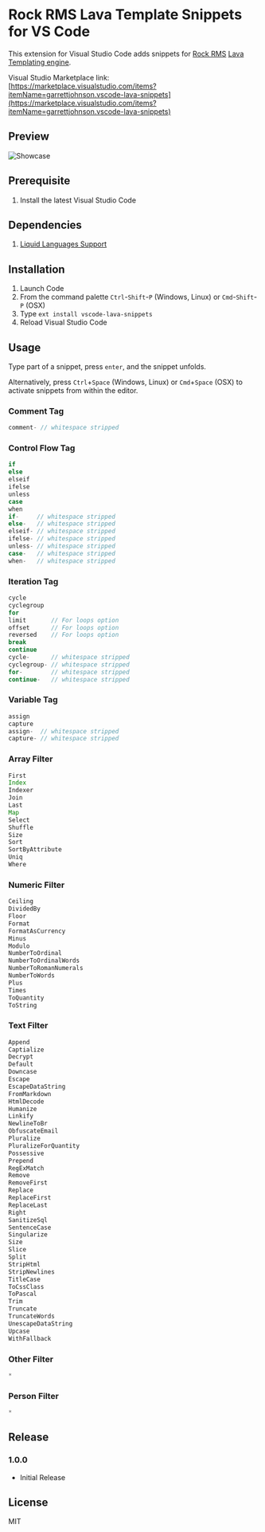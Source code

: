 # Rock RMS Lava Template Snippets for VS Code
This extension for Visual Studio Code adds snippets for [Rock RMS](https://www.rockrms.com) [Lava Templating engine](https://www.rockrms.com/lava).

Visual Studio Marketplace link: [https://marketplace.visualstudio.com/items?itemName=garrettjohnson.vscode-lava-snippets](https://marketplace.visualstudio.com/items?itemName=garrettjohnson.vscode-lava-snippets)

## Preview
![Showcase](./images/showcase.gif)

## Prerequisite
1. Install the latest Visual Studio Code

## Dependencies
1. [Liquid Languages Support](https://marketplace.visualstudio.com/items?itemName=neilding.language-liquid)

## Installation
1. Launch Code
2. From the command palette `Ctrl`-`Shift`-`P` (Windows, Linux) or `Cmd`-`Shift`-`P` (OSX)
3. Type `ext install vscode-lava-snippets`
4. Reload Visual Studio Code

## Usage
Type part of a snippet, press `enter`, and the snippet unfolds.

Alternatively, press `Ctrl`+`Space` (Windows, Linux) or `Cmd`+`Space` (OSX) to activate snippets from within the editor.

### Comment Tag
```javascript
comment- // whitespace stripped
```

### Control Flow Tag
```javascript
if
else
elseif
ifelse
unless
case
when
if-     // whitespace stripped
else-   // whitespace stripped
elseif- // whitespace stripped
ifelse- // whitespace stripped
unless- // whitespace stripped
case-   // whitespace stripped
when-   // whitespace stripped
```

### Iteration Tag
```javascript
cycle
cyclegroup
for
limit       // For loops option
offset      // For loops option
reversed    // For loops option
break
continue
cycle-      // whitespace stripped
cyclegroup- // whitespace stripped
for-        // whitespace stripped
continue-   // whitespace stripped
```

### Variable Tag
```javascript
assign
capture
assign-  // whitespace stripped
capture- // whitespace stripped
```

### Array Filter
```javascript
First
Index
Indexer
Join
Last
Map
Select
Shuffle
Size
Sort
SortByAttribute
Uniq
Where
```

### Numeric Filter
```javascript
Ceiling
DividedBy
Floor
Format
FormatAsCurrency
Minus
Modulo
NumberToOrdinal
NumberToOrdinalWords
NumberToRomanNumerals
NumberToWords
Plus
Times
ToQuantity
ToString
```

### Text Filter
```javascript
Append
Captialize
Decrypt
Default
Downcase
Escape
EscapeDataString
FromMarkdown
HtmlDecode
Humanize
Linkify
NewlineToBr
ObfuscateEmail
Pluralize
PluralizeForQuantity
Possessive
Prepend
RegExMatch
Remove
RemoveFirst
Replace
ReplaceFirst
ReplaceLast
Right
SanitizeSql
SentenceCase
Singularize
Size
Slice
Split
StripHtml
StripNewlines
TitleCase
ToCssClass
ToPascal
Trim
Truncate
TruncateWords
UnescapeDataString
Upcase
WithFallback
```

### Other Filter
```javascript
*
```
### Person Filter
```javascript
*
```



## Release
### 1.0.0
- Initial Release

## License
MIT
